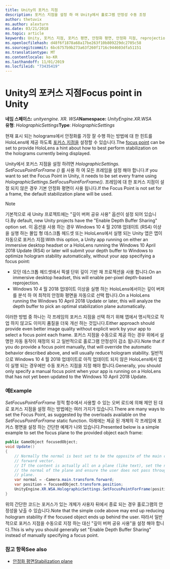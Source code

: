 ```yaml
---
title: Unity의 포커스 지점
description: 포커스 지점을 설정 하 여 Unity에서 홀로그램 안정성 수동 조정
author: thetuvix
ms.author: alexturn
ms.date: 03/21/2018
ms.topic: article
keywords: Unity, 포커스 지점, 포커스 평면, 안정화 평면, 안정화 지점, reprojection, LSR, 깊이 버퍼
ms.openlocfilehash: d48f6f1878a68a17be263f10b809229dc2705c58
ms.sourcegitcommit: 6bc6757b9b273a63f260f1716c944603dfa51151
ms.translationtype: MT
ms.contentlocale: ko-KR
ms.lasthandoff: 11/01/2019
ms.locfileid: "73435419"
---
```

# <a name="focus-point-in-unity"></a><span data-ttu-id="5fa56-104">Unity의 포커스 지점</span><span class="sxs-lookup"><span data-stu-id="5fa56-104">Focus point in Unity</span></span>

<span data-ttu-id="5fa56-105">**네임 스페이스:** *unityengine. XR. WSA*</span><span class="sxs-lookup"><span data-stu-id="5fa56-105">**Namespace:** *UnityEngine.XR.WSA*</span></span><br>
<span data-ttu-id="5fa56-106">**유형**: *HolographicSettings*</span><span class="sxs-lookup"><span data-stu-id="5fa56-106">**Type**: *HolographicSettings*</span></span>

<span data-ttu-id="5fa56-107">현재 표시 되는 holograms에서 안정화를 가장 잘 수행 하는 방법에 대 한 힌트를 HoloLens에 제공 하도록 [포커스 지점을](hologram-stability.md#reprojection) 설정할 수 있습니다.</span><span class="sxs-lookup"><span data-stu-id="5fa56-107">The [focus point](hologram-stability.md#reprojection) can be set to provide HoloLens a hint about how to best perform stabilization on the holograms currently being displayed.</span></span>

<span data-ttu-id="5fa56-108">Unity에서 포커스 지점을 설정 하려면 *HolographicSettings. SetFocusPointForFrame ()* 를 사용 하 여 모든 프레임을 설정 해야 합니다.</span><span class="sxs-lookup"><span data-stu-id="5fa56-108">If you want to set the Focus Point in Unity, it needs to be set every frame using *HolographicSettings.SetFocusPointForFrame()*.</span></span> <span data-ttu-id="5fa56-109">프레임에 대 한 포커스 지점이 설정 되지 않은 경우 기본 안정화 평면이 사용 됩니다.</span><span class="sxs-lookup"><span data-stu-id="5fa56-109">If the Focus Point is not set for a frame, the default stabilization plane will be used.</span></span>

> [!NOTE]
> <span data-ttu-id="5fa56-110">기본적으로 새 Unity 프로젝트에는 "깊이 버퍼 공유 사용" 옵션이 설정 되어 있습니다.</span><span class="sxs-lookup"><span data-stu-id="5fa56-110">By default, new Unity projects have the "Enable Depth Buffer Sharing" option set.</span></span>  <span data-ttu-id="5fa56-111">이 옵션을 사용 하는 경우 Windows 10 4 월 2018 업데이트 (RS4) 이상을 실행 하는 몰입 형 데스크톱 헤드셋 또는 HoloLens에서 실행 되는 Unity 앱은 앱이 자동으로 포커스 지점:</span><span class="sxs-lookup"><span data-stu-id="5fa56-111">With this option, a Unity app running on either an immersive desktop headset or a HoloLens running the Windows 10 April 2018 Update (RS4) or later will submit your depth buffer to Windows to optimize hologram stability automatically, without your app specifying a focus point:</span></span>
> * <span data-ttu-id="5fa56-112">모던 데스크톱 헤드셋에서 픽셀 단위 깊이 기반 재 프로젝션을 사용 합니다.</span><span class="sxs-lookup"><span data-stu-id="5fa56-112">On an immersive desktop headset, this will enable per-pixel depth-based reprojection.</span></span>
> * <span data-ttu-id="5fa56-113">Windows 10 4 월 2018 업데이트 이상을 실행 하는 HoloLens에서이는 깊이 버퍼를 분석 하 여 최적의 안정화 평면을 자동으로 선택 합니다.</span><span class="sxs-lookup"><span data-stu-id="5fa56-113">On a HoloLens running the Windows 10 April 2018 Update or later, this will analyze the depth buffer to pick an optimal stabilization plane automatically.</span></span>
>
> <span data-ttu-id="5fa56-114">이러한 방법 중 하나는 각 프레임의 포커스 지점을 선택 하기 위해 앱에서 명시적으로 작업 하지 않고도 이미지 품질을 더욱 개선 하는 것입니다.</span><span class="sxs-lookup"><span data-stu-id="5fa56-114">Either approach should provide even better image quality without explicit work by your app to select a focus point each frame.</span></span>  <span data-ttu-id="5fa56-115">포커스 지점을 수동으로 제공 하는 경우 위에서 설명한 자동 동작이 재정의 되 고 일반적으로 홀로그램 안정성이 감소 됩니다.</span><span class="sxs-lookup"><span data-stu-id="5fa56-115">Note that if you do provide a focus point manually, that will override the automatic behavior described above, and will usually reduce hologram stability.</span></span>  <span data-ttu-id="5fa56-116">일반적으로 Windows 10 4 월 2018 업데이트로 아직 업데이트 되지 않은 HoloLens에서 앱이 실행 되는 경우에만 수동 포커스 지점을 지정 해야 합니다.</span><span class="sxs-lookup"><span data-stu-id="5fa56-116">Generally, you should only specify a manual focus point when your app is running on a HoloLens that has not yet been updated to the Windows 10 April 2018 Update.</span></span>

### <a name="example"></a><span data-ttu-id="5fa56-117">예</span><span class="sxs-lookup"><span data-stu-id="5fa56-117">Example</span></span>

<span data-ttu-id="5fa56-118">*SetFocusPointForFrame* 정적 함수에서 사용할 수 있는 오버 로드에 의해 제안 된 대로 포커스 지점을 설정 하는 방법에는 여러 가지가 있습니다.</span><span class="sxs-lookup"><span data-stu-id="5fa56-118">There are many ways to set the Focus Point, as suggested by the overloads available on the *SetFocusPointForFrame* static function.</span></span> <span data-ttu-id="5fa56-119">아래에는 제공 된 개체의 각 프레임에 포커스 평면을 설정 하는 간단한 예제가 나와 있습니다.</span><span class="sxs-lookup"><span data-stu-id="5fa56-119">Presented below is a simple example to set the focus plane to the provided object each frame:</span></span>

```cs
public GameObject focusedObject;
void Update()
{
    // Normally the normal is best set to be the opposite of the main camera's 
    // forward vector.
    // If the content is actually all on a plane (like text), set the normal to 
    // the normal of the plane and ensure the user does not pass through the 
    // plane.
    var normal = -Camera.main.transform.forward;     
    var position = focusedObject.transform.position;
    UnityEngine.XR.WSA.HolographicSettings.SetFocusPointForFrame(position, normal);
}
```

<span data-ttu-id="5fa56-120">위의 간단한 코드는 포커스가 있는 개체가 사용자 뒤에서 종료 되는 경우 홀로그램의 안정성을 낮출 수 있습니다.</span><span class="sxs-lookup"><span data-stu-id="5fa56-120">Note that the simple code above may end up reducing hologram stability if the focused object ends up behind the user.</span></span>  <span data-ttu-id="5fa56-121">따라서 일반적으로 포커스 지점을 수동으로 지정 하는 대신 "깊이 버퍼 공유 사용"을 설정 해야 합니다.</span><span class="sxs-lookup"><span data-stu-id="5fa56-121">This is why you should generally set "Enable Depth Buffer Sharing" instead of manually specifying a focus point.</span></span>

### <a name="see-also"></a><span data-ttu-id="5fa56-122">참고 항목</span><span class="sxs-lookup"><span data-stu-id="5fa56-122">See also</span></span>
* [<span data-ttu-id="5fa56-123">안정화 평면</span><span class="sxs-lookup"><span data-stu-id="5fa56-123">Stabilization plane</span></span>](hologram-stability.md#reprojection)
